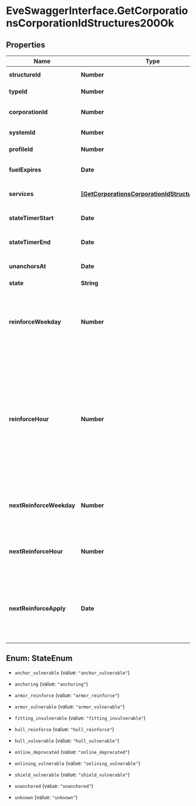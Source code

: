 # EveSwaggerInterface.GetCorporationsCorporationIdStructures200Ok

## Properties
Name | Type | Description | Notes
------------ | ------------- | ------------- | -------------
**structureId** | **Number** | The Item ID of the structure | 
**typeId** | **Number** | The type id of the structure | 
**corporationId** | **Number** | ID of the corporation that owns the structure | 
**systemId** | **Number** | The solar system the structure is in | 
**profileId** | **Number** | The id of the ACL profile for this citadel | 
**fuelExpires** | **Date** | Date on which the structure will run out of fuel | [optional] 
**services** | [**[GetCorporationsCorporationIdStructuresService]**](GetCorporationsCorporationIdStructuresService.md) | Contains a list of service upgrades, and their state | [optional] 
**stateTimerStart** | **Date** | Date at which the structure entered it&#39;s current state | [optional] 
**stateTimerEnd** | **Date** | Date at which the structure will move to it&#39;s next state | [optional] 
**unanchorsAt** | **Date** | Date at which the structure will unanchor | [optional] 
**state** | **String** | state string | 
**reinforceWeekday** | **Number** | The day of the week when the structure exits its final reinforcement period and becomes vulnerable to attack against its hull. Monday is 0 and Sunday is 6. | 
**reinforceHour** | **Number** | The hour of day that determines the four hour window when the structure will randomly exit its reinforcement periods and become vulnerable to attack against its armor and/or hull. The structure will become vulnerable at a random time that is +/- 2 hours centered on the value of this property. | 
**nextReinforceWeekday** | **Number** | The requested change to reinforce_weekday that will take effect at the time shown by next_reinforce_apply. | [optional] 
**nextReinforceHour** | **Number** | The requested change to reinforce_hour that will take effect at the time shown by next_reinforce_apply. | [optional] 
**nextReinforceApply** | **Date** | The date and time when the structure&#39;s newly requested reinforcement times (e.g. next_reinforce_hour and next_reinforce_day) will take effect. | [optional] 


<a name="StateEnum"></a>
## Enum: StateEnum


* `anchor_vulnerable` (value: `"anchor_vulnerable"`)

* `anchoring` (value: `"anchoring"`)

* `armor_reinforce` (value: `"armor_reinforce"`)

* `armor_vulnerable` (value: `"armor_vulnerable"`)

* `fitting_invulnerable` (value: `"fitting_invulnerable"`)

* `hull_reinforce` (value: `"hull_reinforce"`)

* `hull_vulnerable` (value: `"hull_vulnerable"`)

* `online_deprecated` (value: `"online_deprecated"`)

* `onlining_vulnerable` (value: `"onlining_vulnerable"`)

* `shield_vulnerable` (value: `"shield_vulnerable"`)

* `unanchored` (value: `"unanchored"`)

* `unknown` (value: `"unknown"`)




